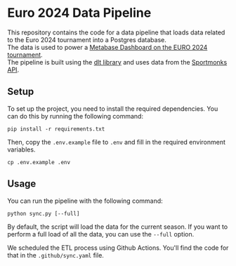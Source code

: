 # Euro 2024 Data Pipeline

This repository contains the code for a data pipeline that loads data related to the Euro 2024 tournament into a Postgres database.  
The data is used to power a [Metabase Dashboard on the EURO 2024 tournament](https://www.metabase.com/gallery/uefa-euro-2024-stats-dashboard).  
The pipeline is built using the [dlt library](https://dlthub.com/docs/intro) and uses data from the [Sportmonks API](https://www.sportmonks.com/football-api/).

## Setup

To set up the project, you need to install the required dependencies. You can do this by running the following command:

```shell
pip install -r requirements.txt
```

Then, copy the `.env.example` file to `.env` and fill in the required environment variables.

```shell
cp .env.example .env
```

## Usage

You can run
the pipeline with the following command:

```shell
python sync.py [--full]
```

By default, the script will load the data for the current season. If you want to perform a full load of all the data, you can use the `--full` option.

We scheduled the ETL process using Github Actions. You'll find the code for that in the `.github/sync.yaml` file.
